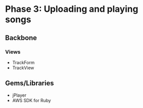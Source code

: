 # Phase 3: Uploading and playing songs

## Backbone
### Views
* TrackForm
* TrackView

## Gems/Libraries
* jPlayer
* AWS SDK for Ruby
